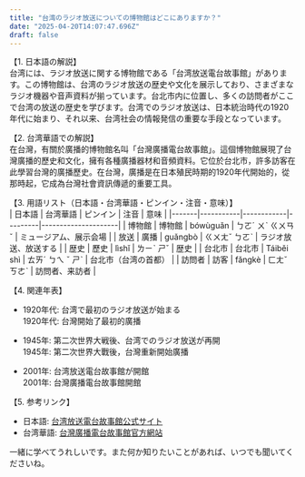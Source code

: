 ```yaml
---
title: "台湾のラジオ放送についての博物館はどこにありますか？"
date: "2025-04-20T14:07:47.696Z"
draft: false
---
```


【1. 日本語の解説】  
台湾には、ラジオ放送に関する博物館である「台湾放送電台故事館」があります。この博物館は、台湾のラジオ放送の歴史や文化を展示しており、さまざまなラジオ機器や音声資料が揃っています。台北市内に位置し、多くの訪問者がここで台湾の放送の歴史を学びます。台湾でのラジオ放送は、日本統治時代の1920年代に始まり、それ以来、台湾社会の情報発信の重要な手段となっています。

【2. 台湾華語での解説】  
在台灣，有關於廣播的博物館名叫「台灣廣播電台故事館」。這個博物館展現了台灣廣播的歷史和文化，擁有各種廣播器材和音頻資料。它位於台北市，許多訪客在此學習台灣的廣播歷史。在台灣，廣播是在日本殖民時期的1920年代開始的，從那時起，它成為台灣社會資訊傳遞的重要工具。

【3. 用語リスト（日本語・台湾華語・ピンイン・注音・意味）】  
| 日本語 | 台湾華語    | ピンイン     | 注音      | 意味                  |
|-------|-----------|------------|---------|---------------------|
| 博物館  | 博物館     | bówùguǎn   | ㄅㄛˊ ㄨˋ ㄍㄨㄢˇ   | ミュージアム、展示会場     |
| 放送   | 廣播      | guǎngbò    | ㄍㄨㄤˇ ㄅㄛˋ     | ラジオ放送、放送する         |
| 歴史   | 歷史      | lìshǐ      | ㄌㄧˋ ㄕˇ       | 歴史                  |
| 台北市 | 台北市    | Táiběi shì | ㄊㄞˊ ㄅㄟ ˇ ㄕˋ | 台北市（台湾の首都）          |
| 訪問者 | 訪客      | fǎngkè     | ㄈㄤˇ ㄎㄜˋ     | 訪問者、来訪者             |

【4. 関連年表】  
- 1920年代: 台湾で最初のラジオ放送が始まる  
  1920年代: 台灣開始了最初的廣播

- 1945年: 第二次世界大戦後、台湾でのラジオ放送が再開  
  1945年: 第二次世界大戰後，台灣重新開始廣播
  
- 2001年: 台湾放送電台故事館が開館  
  2001年: 台灣廣播電台故事館開館

【5. 参考リンク】  
- 日本語: [台湾放送電台故事館公式サイト](https://www.rt.org.tw/rt_03_1.aspx)
- 台湾華語: [台灣廣播電台故事館官方網站](https://www.rt.org.tw/rt_03_1.aspx)

一緒に学べてうれしいです。また何か知りたいことがあれば、いつでも聞いてくださいね。